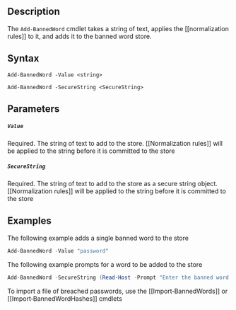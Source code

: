 ## Description
The ```Add-BannedWord``` cmdlet takes a string of text, applies the [[normalization rules]] to it, and adds it to the banned word store. 

## Syntax
```
Add-BannedWord -Value <string>

Add-BannedWord -SecureString <SecureString>
```

## Parameters
##### `Value`
Required. The string of text to add to the store. [[Normalization rules]] will be applied to the string before it is committed to the store 

##### `SecureString`
Required. The string of text to add to the store as a secure string object. [[Normalization rules]] will be applied to the string before it is committed to the store 

## Examples
The following example adds a single banned word to the store
```powershell
Add-BannedWord -Value "password"
```

The following example prompts for a word to be added to the store
```powershell
Add-BannedWord -SecureString (Read-Host -Prompt "Enter the banned word to add to the store" -AsSecureString)
```

To import a file of breached passwords, use the [[Import‐BannedWords]] or [[Import‐BannedWordHashes]] cmdlets